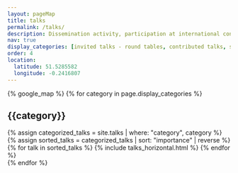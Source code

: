 ```yaml
---
layout: pageMap
title: talks
permalink: /talks/
description: Dissemination activity, participation at international conferences with contributed talks, and seminars.
nav: true
display_categories: [invited talks - round tables, contributed talks, seminars]
order: 4
location:
  latitude: 51.5285582
  longitude: -0.2416807
---
```

<div class="talks">
  {% google_map %}
  <!-- Display categorized projects -->
    {% for category in page.display_categories %}
      <h2 class="category">{{category}}</h2>
      {% assign categorized_talks = site.talks | where: "category", category %}
      {% assign sorted_talks = categorized_talks | sort: "importance" | reverse %}
      <!-- Generate cards for each project -->
		<div class="container">
		  <div class="row">
		  {% for talk in sorted_talks %}
			{% include talks_horizontal.html %}
		  {% endfor %}
		  </div>
		</div>
    {% endfor %}
</div>
